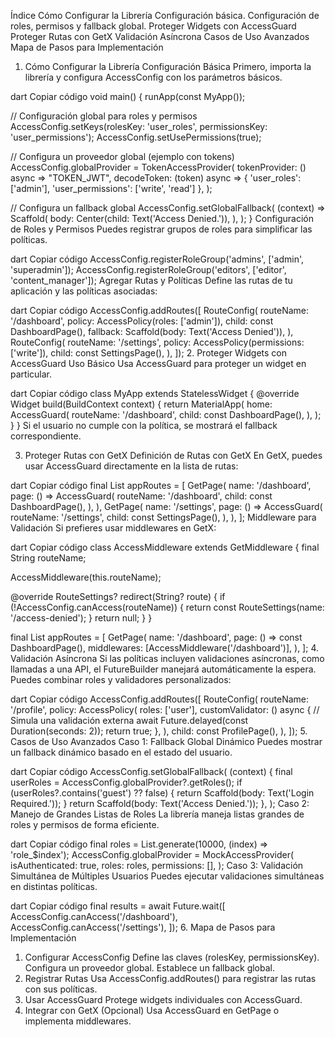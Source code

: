 Índice
Cómo Configurar la Librería
Configuración básica.
Configuración de roles, permisos y fallback global.
Proteger Widgets con AccessGuard
Proteger Rutas con GetX
Validación Asíncrona
Casos de Uso Avanzados
Mapa de Pasos para Implementación
1. Cómo Configurar la Librería
Configuración Básica
Primero, importa la librería y configura AccessConfig con los parámetros básicos.

dart
Copiar código
void main() {
  runApp(const MyApp());

  // Configuración global para roles y permisos
  AccessConfig.setKeys(rolesKey: 'user_roles', permissionsKey: 'user_permissions');
  AccessConfig.setUsePermissions(true);

  // Configura un proveedor global (ejemplo con tokens)
  AccessConfig.globalProvider = TokenAccessProvider(
    tokenProvider: () async => "TOKEN_JWT",
    decodeToken: (token) async => {
      'user_roles': ['admin'],
      'user_permissions': ['write', 'read']
    },
  );

  // Configura un fallback global
  AccessConfig.setGlobalFallback(
    (context) => Scaffold(
      body: Center(child: Text('Access Denied.')),
    ),
  );
}
Configuración de Roles y Permisos
Puedes registrar grupos de roles para simplificar las políticas.

dart
Copiar código
AccessConfig.registerRoleGroup('admins', ['admin', 'superadmin']);
AccessConfig.registerRoleGroup('editors', ['editor', 'content_manager']);
Agregar Rutas y Políticas
Define las rutas de tu aplicación y las políticas asociadas:

dart
Copiar código
AccessConfig.addRoutes([
  RouteConfig(
    routeName: '/dashboard',
    policy: AccessPolicy(roles: ['admin']),
    child: const DashboardPage(),
    fallback: Scaffold(body: Text('Access Denied')),
  ),
  RouteConfig(
    routeName: '/settings',
    policy: AccessPolicy(permissions: ['write']),
    child: const SettingsPage(),
  ),
]);
2. Proteger Widgets con AccessGuard
Uso Básico
Usa AccessGuard para proteger un widget en particular.

dart
Copiar código
class MyApp extends StatelessWidget {
  @override
  Widget build(BuildContext context) {
    return MaterialApp(
      home: AccessGuard(
        routeName: '/dashboard',
        child: const DashboardPage(),
      ),
    );
  }
}
Si el usuario no cumple con la política, se mostrará el fallback correspondiente.

3. Proteger Rutas con GetX
Definición de Rutas con GetX
En GetX, puedes usar AccessGuard directamente en la lista de rutas:

dart
Copiar código
final List<GetPage> appRoutes = [
  GetPage(
    name: '/dashboard',
    page: () => AccessGuard(
      routeName: '/dashboard',
      child: const DashboardPage(),
    ),
  ),
  GetPage(
    name: '/settings',
    page: () => AccessGuard(
      routeName: '/settings',
      child: const SettingsPage(),
    ),
  ),
];
Middleware para Validación
Si prefieres usar middlewares en GetX:

dart
Copiar código
class AccessMiddleware extends GetMiddleware {
  final String routeName;

  AccessMiddleware(this.routeName);

  @override
  RouteSettings? redirect(String? route) {
    if (!AccessConfig.canAccess(routeName)) {
      return const RouteSettings(name: '/access-denied');
    }
    return null;
  }
}

final List<GetPage> appRoutes = [
  GetPage(
    name: '/dashboard',
    page: () => const DashboardPage(),
    middlewares: [AccessMiddleware('/dashboard')],
  ),
];
4. Validación Asíncrona
Si las políticas incluyen validaciones asíncronas, como llamadas a una API, el FutureBuilder manejará automáticamente la espera. Puedes combinar roles y validadores personalizados:

dart
Copiar código
AccessConfig.addRoutes([
  RouteConfig(
    routeName: '/profile',
    policy: AccessPolicy(
      roles: ['user'],
      customValidator: () async {
        // Simula una validación externa
        await Future.delayed(const Duration(seconds: 2));
        return true;
      },
    ),
    child: const ProfilePage(),
  ),
]);
5. Casos de Uso Avanzados
Caso 1: Fallback Global Dinámico
Puedes mostrar un fallback dinámico basado en el estado del usuario.

dart
Copiar código
AccessConfig.setGlobalFallback(
  (context) {
    final userRoles = AccessConfig.globalProvider?.getRoles();
    if (userRoles?.contains('guest') ?? false) {
      return Scaffold(body: Text('Login Required.'));
    }
    return Scaffold(body: Text('Access Denied.'));
  },
);
Caso 2: Manejo de Grandes Listas de Roles
La librería maneja listas grandes de roles y permisos de forma eficiente.

dart
Copiar código
final roles = List.generate(10000, (index) => 'role_$index');
AccessConfig.globalProvider = MockAccessProvider(
  isAuthenticated: true,
  roles: roles,
  permissions: [],
);
Caso 3: Validación Simultánea de Múltiples Usuarios
Puedes ejecutar validaciones simultáneas en distintas políticas.

dart
Copiar código
final results = await Future.wait([
  AccessConfig.canAccess('/dashboard'),
  AccessConfig.canAccess('/settings'),
]);
6. Mapa de Pasos para Implementación
1. Configurar AccessConfig
Define las claves (rolesKey, permissionsKey).
Configura un proveedor global.
Establece un fallback global.
2. Registrar Rutas
Usa AccessConfig.addRoutes() para registrar las rutas con sus políticas.
3. Usar AccessGuard
Protege widgets individuales con AccessGuard.
4. Integrar con GetX (Opcional)
Usa AccessGuard en GetPage o implementa middlewares.
